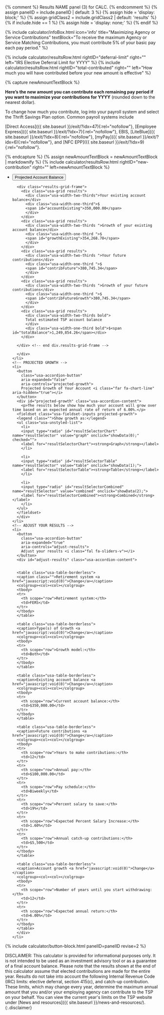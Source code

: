 {% comment %}
Results NAME panel (3) for CALC.
{% endcomment %}
{% assign panelID = include.panelID | default: 3 %}
{% assign hide = 'display: block;' %}
{% assign gridClass2 = include.gridClass2 | default: 'results' %}
{% if include.hide == 1 %} {% assign hide = 'display: none;' %} {% endif %}

<section id="panel-{{ panelID }}" class="calculator-panel" style="{{ hide }}" markdown="1">

{% include calculator/infoBox.html icon='info'
    title="Maximizing Agency or Service Contributions"
    textBlock="To receive the maximum Agency or Service Matching Contributions, you must contribute 5% of your basic pay each pay period."
%}


<div class="results-grid-frame" markdown="1">
{% include calculator/resultsRow.html rightID="deferral-limit" right=""
  left="IRS Elective Deferral Limit for <span class='year-choosen'>YYYY</span>" %}
{% include calculator/resultsRow.html rightID="total-contributed" right=""
  left="How much you will have contributed before your new amount is effective" %}

{% capture newAmountTextBlock %}

**Here’s the new amount you can contribute each remaining pay period if you
want to maximize your contributions for <span class='year-choosen'>YYYY</span>**
(rounded down to the nearest dollar).

To change how much you contribute, log into your payroll system and select the Thrift Savings Plan option. Common payroll systems include

[Direct Access]({{ site.baseurl }}/exit/?idx=47){:rel="nofollow"}, [Employee Express]({{ site.baseurl }}/exit/?idx=7){:rel="nofollow"}, EBIS, [LiteBlue]({{ site.baseurl }}/exit/?idx=8){:rel="nofollow"}, [myPay]({{ site.baseurl }}/exit/?idx=6){:rel="nofollow"}, and [NFC EPP]({{ site.baseurl }}/exit/?idx=9){:rel="nofollow"}.

{% endcapture %}
{% assign newAmountTextBlock = newAmountTextBlock | markdownify %}
{% include calculator/resultsRow.html rightID="new-contribution" right="" left=newAmountTextBlock %}

  </div>

  <ul class="usa-accordion icons">
  <!-- PROJECTED BALANCE -->
    <li>
      <button
        class="usa-accordion-button"
        aria-expanded="false"
        aria-controls="projected-balance">
        Projected Account Balance <i class="fal fa-search-dollar" aria-hidden="true"></i>
      </button>
      <div id="projected-balance" class="usa-accordion-content">

      <div class="results-grid-frame">
        <div class="usa-grid results">
          <div class="usa-width-two-thirds">Your existing account balance</div>
          <div class="usa-width-one-third">$
          <span id="accountExisting">350,000.00</span>
          </div>
        </div>
        <div class="usa-grid results">
          <div class="usa-width-two-thirds ">Growth of your existing account balance</div>
          <div class="usa-width-one-third ">$
          <span id="growthExisting">354,268.78</span>
          </div>
        </div>
        <div class="usa-grid results">
          <div class="usa-width-two-thirds ">Your future contributions</div>
          <div class="usa-width-one-third ">$
          <span id="contribFuture">380,745.34</span>
          </div>
        </div>
        <div class="usa-grid results">
          <div class="usa-width-two-thirds ">Growth of your future contributions</div>
          <div class="usa-width-one-third ">$
          <span id="contribFutureGrowth">380,745.34</span>
          </div>
        </div>
        <div class="usa-grid results">
          <div class="usa-width-two-thirds bold">
          Total estimated TSP account balance
          </div>
          <div class="usa-width-one-third bold">$<span id="totalBalance">1,249,854.26</span></div>
        </div>

      </div> <!-- end div.results-grid-frame -->

      </div>
    </li>
    <!-- PROJECTED GROWTH -->
    <li>
      <button
        class="usa-accordion-button"
        aria-expanded="false"
        aria-controls="projected-growth">
        Projected Growth of Your Account <i class="far fa-chart-line" aria-hidden="true"></i>
      </button>
      <div id="projected-growth" class="usa-accordion-content">
        <p>The results below show how much your account will grow over time based on an expected annual rate of return of 6.00%.</p>
      <fieldset class="usa-fieldset-inputs projected-growth">
      <legend class="">Show growth as:</legend>
      <ul class="usa-unstyled-list">
        <li>
        <input type="radio" id="resultSelectorChart" name="resultSelector" value="graph" onclick="showData(0);" checked="">
        <label for="resultSelectorChart"><strong>Graph</strong></label>
        </li>

        <li>
        <input type="radio" id="resultSelectorTable" name="resultSelector" value="table" onclick="showData(1);">
        <label for="resultSelectorTable"><strong>Table</strong></label>
        </li>

        <li>
        <input type="radio" id="resultSelectorCombined" name="resultSelector" value="combined" onclick="showData(2);">
        <label for="resultSelectorCombined"><strong>Combined</strong></label>
        </li>
      </ul>
      </fieldset>
      </div>
    </li>
    <!-- ADJUST YOUR RESULTS -->
    <li>
      <button
        class="usa-accordion-button"
        aria-expanded="true"
        aria-controls="adjust-results">
        Adjust your results <i class="fal fa-sliders-v"></i>
      </button>
      <div id="adjust-results" class="usa-accordion-content">


      <table class="usa-table-borderless">
      <caption class="">Retirement system <a href="javascript:void(0)">Change</a></caption>
      <colgroup><col><col></colgroup>
      <tbody>
      <tr>
        <th scope="row">Retirement system:</th>
        <td>FERS</td>
      </tr>
      </tbody>
      </table>

      <table class="usa-table-borderless">
      <caption>Type(s) of Growth <a href="javascript:void(0)">Change</a></caption>
      <colgroup><col><col></colgroup>
      <tbody>
      <tr>
        <th scope="row">Growth model:</th>
        <td>Both</td>
      </tr>
      </tbody>
      </table>

      <table class="usa-table-borderless">
      <caption>Existing account balance <a href="javascript:void(0)">Change</a></caption>
      <colgroup><col><col></colgroup>
      <tbody>
      <tr>
        <th scope="row">Current account balance:</th>
        <td>$350,000.00</td>
      </tr>
      </tbody>
      </table>

      <table class="usa-table-borderless">
      <caption>Future contributions <a href="javascript:void(0)">Change</a></caption>
      <colgroup><col><col></colgroup>
      <tbody>
      <tr>
        <th scope="row">Years to make contributions:</th>
        <td>12</td>
      </tr>
      <tr>
        <th scope="row">Annual pay:</th>
        <td>$100,000.00</td>
      </tr>
      <tr>
        <th scope="row">Pay schedule:</th>
        <td>Biweekly</td>
      </tr>
      <tr>
        <th scope="row">Percent salary to save:</th>
        <td>19%</td>
      </tr>
      <tr>
        <th scope="row">Expected Percent Salary Increase:</th>
        <td>1.60%</td>
      </tr>
      <tr>
        <th scope="row">Annual catch-up contributions:</th>
        <td>$5,500</td>
      </tr>
      </tbody>
      </table>

      <table class="usa-table-borderless">
      <caption>Account growth <a href="javascript:void(0)">Change</a></caption>
      <colgroup><col><col></colgroup>
      <tbody>
      <tr>
        <th scope="row">Number of years until you start withdrawing:</th>
        <td>12</td>
      </tr>
      <tr>
        <th scope="row">Expected annual return:</th>
        <td>6.00%</td>
      </tr>
      </tbody>
      </table>
      </div>
    </li>
  </ul>

{% include calculator/button-block.html panelID=panelID revise=2 %}

</section>


DISCLAIMER: This calculator is provided for informational purposes only. It is not intended to be used as an investment advisory tool or as a guarantee of a final account balance. Please note that the results shown at the end of this calculator assume that elected contributions are made for the entire year. Results do not take into account the following Internal Revenue Code (IRC) limits: <span data-term="Elective Deferral Limit" class="js-glossary-toggle term term-end">elective deferral</span>, <span data-term="Section 415(c) Limit" class="js-glossary-toggle term term-end">section 415(c)</span>, and <span data-term="Catch-Up Contribution Limit" class="js-glossary-toggle term term-end">catch-up contribution</span>. These limits, which may change every year, determine the maximum annual amount that you and/or your employing agency can contribute to the TSP on your behalf. You can view the current year's limits on the TSP website under [News and resources]({{ site.baseurl }}/news-and-resources/).
{:.disclaimer}
